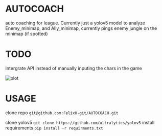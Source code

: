 # AUTOCOACH
auto coaching for league. Currently just a yolov5 model to analyze Enemy_minimap, and Ally_minimap, currently pings enemy jungle on the minimap (if spotted)

# TODO
Intergrate API instead of manually inputing the chars in the game

![plot](https://github.com/SHOOPIDOOP/AUTOCOACH/blob/main/RUNNING.png)
# USAGE
clone repo
```git@github.com:FelixH-git/AUTOCOACH.git```

clone yolov5
```git clone https://github.com/ultralytics/yolov5```
install requirements
```pip install -r requirments.txt```
